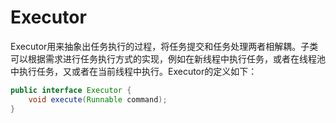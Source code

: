 # Executor
Executor用来抽象出任务执行的过程，将任务提交和任务处理两者相解耦。子类可以根据需求进行任务执行方式的实现，例如在新线程中执行任务，或者在线程池中执行任务，又或者在当前线程中执行。Executor的定义如下：

```java
public interface Executor {
    void execute(Runnable command);
}
```
